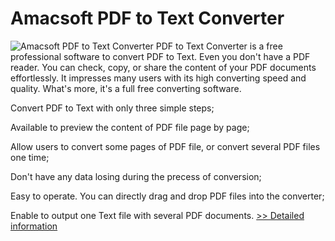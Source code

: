 # Amacsoft PDF to Text Converter
![Amacsoft PDF to Text Converter](https://mycommerce.akamaized.net/api/pimages/P300924595/BIG/300924595.PNG)
PDF to Text Converter is a free professional software to convert PDF to Text. Even you don't have a PDF reader. You can check, copy, or share the content of your PDF documents effortlessly. It impresses many users with its high converting speed and quality. What's more, it's a full free converting software.

Convert PDF to Text with only three simple steps;

Available to preview the content of PDF file page by page;

Allow users to convert some pages of PDF file, or convert several PDF files one time;

Don't have any data losing during the precess of conversion;

Easy to operate. You can directly drag and drop PDF files into the converter;

Enable to output one Text file with several PDF documents.
[>> Detailed information](https://secure.shareit.com/shareit/product.html?productid=300924595&affiliateid=200057808)